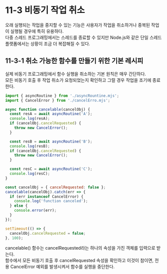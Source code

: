 # 11-3 비동기 작업 취소

오래 실행되는 작업을 중지할 수 있는 기능은 사용자가 작업을 취소하거나 중복된 작업이 실행될 경우에 특히 유용하다.  
다중 스레드 프로그래밍에서는 스레드를 종료할 수 있지만 Node.js와 같은 단일 스레드 플랫폼에서는 상황이 조금 더 복잡해질 수 있다.

## 11-3-1 취소 가능한 함수를 만들기 위한 기본 레시피

실제 비동기 프로그래밍에서 함수 실행을 취소하는 기본 원칙은 매우 간단하다.  
모든 비동기 호출 후 작업 취소가 요청되었는지 확인하고 그럴 경우 작업을 조기에 종료한다.

```jsx
import { asyncRoutine } from './asyncRountine.mjs';
import { CancelError } from './cancelErro.mjs';

async function cancelable(cancelObj) {
  const resA = await asyncRoutine('A');
  console.log(resA);
  if (cancelObj.cancelRequested) {
    throw new CancelError();
  }

  const resB = await asyncRoutine('B');
  console.log(resB);
  if (cancelObj.cancelRequested) {
    throw new CancelError();
  }

  const resC = await asyncRoutine('C');
  console.log(resC);
}

const cancelObj = { cancelRequested: false };
cancelable(cancelObj).catch(err => {
  if (err instanceof CancelError) {
    console.log('function canceled');
  } else {
    console.error(err);
  }
});

setTimeout(() => {
  cancelObj.cancelRequested = false;
}, 100);
```

cancelable() 함수는 cancelRequested라는 하나의 속성을 가진 객체를 입력으로 받는다.  
함수에서 모든 비동기 호출 후 cancelRequested 속성을 확인하고 이것이 참이면, 전용 CancelError 예외를 발생시켜서 함수를 실행을 중단한다.
